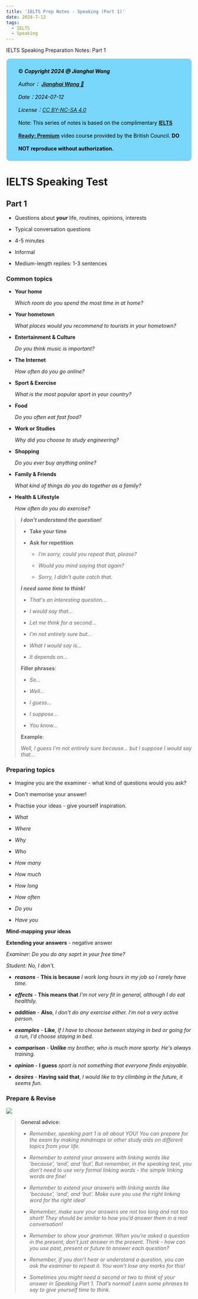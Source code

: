 ```yaml
---
title: 'IELTS Prep Notes - Speaking (Part 1)'
date: 2024-7-12
tags:
  - IELTS
  - Speaking
---
```


IELTS Speaking Preparation Notes: Part 1

<div style="color:black; background-color:#78D7FA; border: 1px solid #FFE0C3; border-radius: 10px; margin-bottom:0rem">
    <p style="margin:1rem; padding-left: 1rem; line-height: 2.5;">
        ©️ <b><i>Copyright 2024 @ Jianghai Wang</i></b><br/>
        <i>Author：
            <b>
            <a href="mailto:wang_jianghai@buaa.edu.cn">Jianghai Wang 📨 </a>
            </b>
        </i>
        <br/>
        <i>Date：2024-07-12</i><br/>
        <i>License：<a rel="license" href="http://creativecommons.org/licenses/by-nc-sa/4.0/">CC BY-NC-SA 4.0</a></i><br/>
        Note: This series of notes is based on the complimentary <a href="https://britishcouncil.gelielts.cn/"><b>IELTS Ready: Premium</b></a> video course provided by the British Council. <b>DO NOT reproduce without authorization.</b><br/>
    </p>
</div>

# IELTS Speaking Test

## Part 1

- Questions about ***your*** life, routines,  opinions, interests

- Typical conversation questions

- 4-5 minutes

- Informal

- Medium-length replies: 1-3 sentences

### Common topics

- **Your home**
  
  *Which room do you spend the most time in at home?*

- **Your hometown**
  
  *What places would you recommend to tourists in your hometown?*

- **Entertainment & Culture**
  
  *Do you think music is important?*

- **The Internet**
  
  *How often do you go online?*

- **Sport & Exercise**
  
  *What is the most popular sport in your country?*

- **Food**
  
  *Do you often eat  fast food?*

- **Work or Studies**
  
  *Why did you choose to study engineering?*

- **Shopping**
  
  *Do you ever buy anything online?*

- **Family & Friends**
  
  *What kind of things do you do together as a family?*

- **Health & Lifestyle**
  
  *How often do you do exercise?*

> ***I don't understand the question!***
> 
> - **Take your time**
> 
> - **Ask for repetition**
>   
>   - *I'm sorry, could you repeat that, please?*
>   
>   - *Would you mind saying that again?*
>   
>   - *Sorry, I didn't quite catch that.*
> 
> ***I need some time to think!***
> 
> - *That's an interesting question...*
> 
> - *I would say that...*
> 
> - *Let me think for a second...*
> 
> - *I'm not entirely sure but...*
> 
> - *What I would say is...*
> 
> - *It depends on...*
> 
> **Filler phrases**:
> 
> - *So...*
> 
> - *Well...*
> 
> - *I guess...*
> 
> - *I suppose...*
> 
> - *You know...*
> 
> **Example**:
> 
> *Well, I guess I'm not entirely sure because... but I suppose I would say that...*

### Preparing topics

- Imagine you are the examiner - what kind of questions would you ask?

- Don't memorise your answer!

- Practise your ideas - give yourself inspiration.

- *What*

- *Where*

- *Why*

- *Who*

- *How many*

- *How much*

- *How long*

- *How often*

- *Do you*

- *Have you*

**Mind-mapping your ideas**

**Extending your answers** - negative answer

*Examiner: Do you do any soprt in your free time?*

*Student: No, I don't.*

- ***reasons*** - **This is because** *I work long hours in my job so I rarely have time.*

- ***effects*** - **This means that** *I'm not very fit in general, although I do eat healthily.*

- ***addition*** - **Also**, *I don't do any exercise either. I'm not a very active person.*

- ***examples*** - **Like**, *If I have to choose between staying in bed or going for a run, I'd choose staying in bed.*

- ***comparison*** - **Unlike** *my brother, who is much more sporty. He's always training.*

- ***opinion*** - **I guess** *sport is not something that everyone finds enjoyable.*

- ***desires*** - **Having said that**, *I would like to try climbing in the future, it seems fun.*

### Prepare & Revise

![](C:\Users\Wangjq\Downloads\IELTS%20Ready\IELTS%20Speaking%20Part%201%20image%20final.jpg)

> **General advice:** 
> 
> - *Remember, speaking part 1 is all about YOU! You can prepare for the exam by making mindmaps or other study aids on different topics from your life.*
> 
> - *Remember to extend your answers with linking words like ‘because’, ‘and’, and ‘but’. But remember, in the speaking test, you don’t need to use very formal linking words - the simple linking words are fine!*
> 
> - *Remember to extend your answers with linking words like ‘because’, ‘and’, and ‘but’. Make sure you use the right linking word for the right idea!*
> 
> - *Remember, make sure your answers are not too long and not too short! They should be similar to how you’d answer them in a real conversation!*
> 
> - *Remember to show your grammar. When you’re asked a question in the present, don’t just answer in the present. Think - how can you use past, present or future to answer each question?*
> 
> - *Remember, if you don’t hear or understand a question, you can ask the examiner to repeat it. You won’t lose any marks for this!*
> 
> - *Sometimes you might need a second or two to think of your answer in Speaking Part 1. That’s normal! Learn some phrases to say to give yourself time to think.*